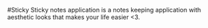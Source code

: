 #Sticky
Sticky notes application is a notes keeping application with aesthetic looks that makes your life easier <3.
